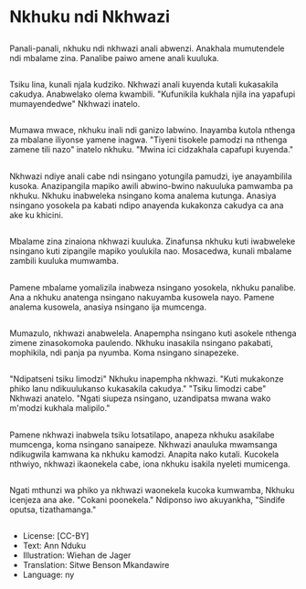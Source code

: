 # Nkhuku ndi Nkhwazi

##
Panali-panali, nkhuku ndi nkhwazi anali abwenzi. Anakhala mumutendele ndi mbalame zina. Panalibe paiwo amene anali kuuluka.

##
Tsiku lina, kunali njala kudziko. Nkhwazi anali kuyenda kutali kukasakila cakudya. Anabwelako olema kwambili. "Kufunikila kukhala njila ina yapafupi mumayendedwe" Nkhwazi inatelo.

##
Mumawa mwace, nkhuku inali ndi ganizo labwino. Inayamba kutola nthenga za mbalane iliyonse yamene inagwa. "Tiyeni tisokele pamodzi na nthenga zamene tili nazo" inatelo nkhuku. "Mwina ici cidzakhala capafupi kuyenda."

##
Nkhwazi ndiye anali cabe ndi nsingano yotungila pamudzi, iye anayambilila kusoka. Anazipangila mapiko awili abwino-bwino nakuuluka pamwamba pa nkhuku. Nkhuku inabweleka nsingano koma analema kutunga. Anasiya nsingano yosokela pa kabati ndipo anayenda kukakonza cakudya ca ana ake ku khicini.

##
Mbalame zina zinaiona nkhwazi kuuluka. Zinafunsa nkhuku kuti iwabweleke nsingano kuti zipangile mapiko youlukila nao. Mosacedwa, kunali mbalame zambili kuuluka mumwamba.

##
Pamene mbalame yomalizila inabweza nsingano yosokela, nkhuku panalibe. Ana a nkhuku anatenga nsingano nakuyamba kusowela nayo. Pamene analema kusowela, anasiya nsingano ija mumcenga.

##
Mumazulo, nkhwazi anabwelela. Anapempha nsingano kuti asokele nthenga zimene zinasokomoka paulendo. Nkhuku inasakila nsingano pakabati, mophikila, ndi panja pa nyumba. Koma nsingano sinapezeke.

##
"Ndipatseni tsiku limodzi" Nkhuku inapempha nkhwazi. "Kuti mukakonze phiko lanu ndikuulukanso kukasakila cakudya." "Tsiku limodzi cabe" Nkhwazi anatelo. "Ngati siupeza nsingano, uzandipatsa mwana wako m'modzi kukhala malipilo."

##
Pamene nkhwazi inabwela tsiku lotsatilapo, anapeza nkhuku asakilabe mumcenga, koma nsingano sanaipeze. Nkhwazi anauluka mwamsanga ndikugwila kamwana ka nkhuku kamodzi. Anapita nako kutali. Kucokela nthwiyo, nkhwazi ikaonekela cabe, iona nkhuku isakila nyeleti mumicenga.

##
Ngati mthunzi wa phiko ya nkhwazi waonekela kucoka kumwamba, Nkhuku icenjeza ana ake. "Cokani poonekela." Ndiponso iwo akuyankha, "Sindife oputsa, tizathamanga."

##
* License: [CC-BY]
* Text: Ann Nduku
* Illustration: Wiehan de Jager
* Translation: Sitwe Benson Mkandawire
* Language: ny
